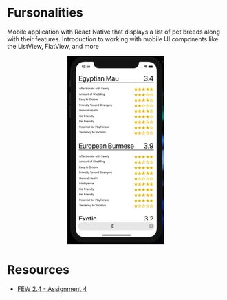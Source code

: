 # Fursonalities

Mobile application with React Native that displays a list of pet breeds along with their features.  Introduction to working with mobile UI components like the ListView, FlatView, and more

<div  style="text-align:center" >
    <img src="assets/screenshot.png" width="225px">
</div>

# Resources
- [FEW 2.4 - Assignment 4](https://github.com/Make-School-Courses/FEW-2.4-Native-Development-with-JavaScript/blob/master/Assignments/Assignment-4-mobile-app.md)
